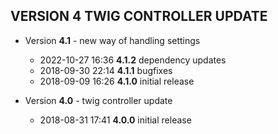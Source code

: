 
## VERSION 4  TWIG CONTROLLER UPDATE

 * Version **4.1** - new way of handling settings
   * 2022-10-27 16:36  **4.1.2**  dependency updates
   * 2018-09-30 22:14  **4.1.1**  bugfixes
   * 2018-09-09 16:26  **4.1.0**  initial release

 * Version **4.0** - twig controller update
   * 2018-08-31 17:41  **4.0.0**  initial release